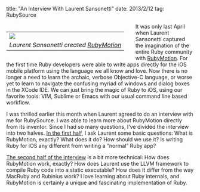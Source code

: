 title: "An Interview With Laurent Sansonetti"
date: 2013/2/12
tag: RubySource

<div style="float: left; padding: 7px 30px 10px 0px">
<table cellpadding="0" cellspacing="0" border="0">
  <tr><td><img src="http://patshaughnessy.net/assets/2013/2/12/laurent3.png"></td></tr>
  <tr><td align="center"><i>Laurent Sansonetti created <a href="http://www.rubymotion.com/">RubyMotion</a></i></td></tr>
</table>
</div>

It was only last April when Laurent Sansonetti captured the imagination of the
entire Ruby community with [RubyMotion](http://www.rubymotion.com/). For the first time Ruby
developers were able to write apps directly for the iOS mobile
platform using the language we all know and love. Now there is no
longer a need to learn the archaic, verbose Objective-C language, or
worse yet to learn to navigate the confusing myriad of windows and dialog boxes in
the XCode IDE. We can just bring the magic of Ruby to iOS, using our favorite
tools: VIM, Sublime or Emacs with our usual command line based workflow.

I was thrilled earlier this month when Laurent agreed to do an interview with
me for RubySource. I was able to learn more about RubyMotion directly from its
inventor. Since I had so many questions, I’ve divided the interview into two
halves. [In the first
half](http://rubysource.com/getting-to-know-rubymotion-with-laurent-sansonetti/),
I ask Laurent some basic questions: What is RubyMotion, exactly? What does it
do? How should we use it? Is writing Ruby for iOS any different from writing a
“normal” Ruby app?

[The second half of the
interview](http://rubysource.com/laurent-sansonetti-on-rubymotion-internals) is
a bit more technical: How does RubyMotion work, exactly? How does Laurent use
the LLVM framework to compile Ruby code into a static executable? How does it
differ from the way MacRuby and Rubinius work? I love learning about Ruby
internals, and RubyMotion is certainly a unique and fascinating implementation
of Ruby.

